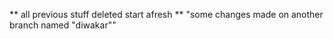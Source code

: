 ** all previous stuff deleted start afresh **
"some changes made on another branch named "diwakar""
